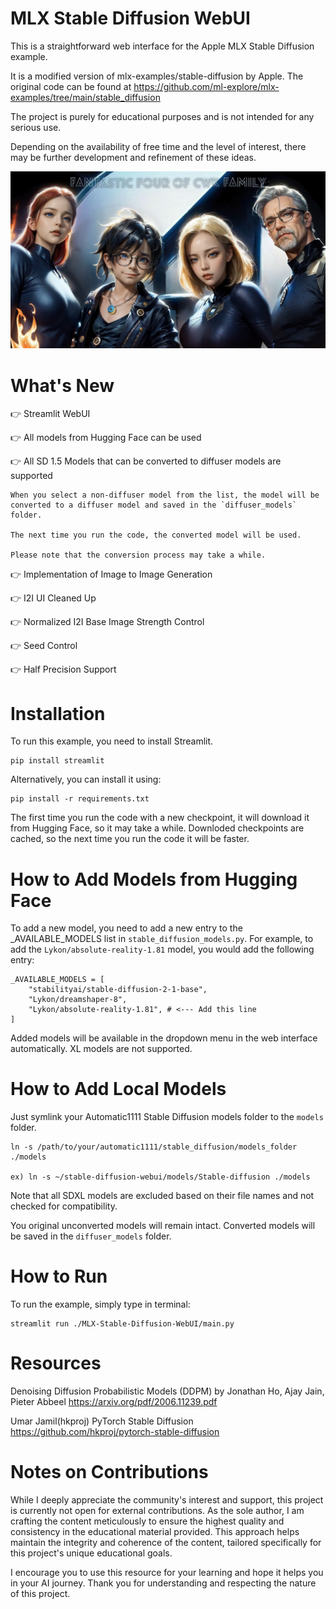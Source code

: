 MLX Stable Diffusion WebUI
====================================
This is a straightforward web interface for the Apple MLX Stable Diffusion example.

It is a modified version of mlx-examples/stable-diffusion by Apple. The original code can be found at https://github.com/ml-explore/mlx-examples/tree/main/stable_diffusion

The project is purely for educational purposes and is not intended for any serious use.

Depending on the availability of free time and the level of interest, there may be further development and refinement of these ideas.

![thumb.jpeg](thumb.jpeg)

What's New
=============

👉 Streamlit WebUI

👉 All models from Hugging Face can be used

👉 All SD 1.5 Models that can be converted to diffuser models are supported

    When you select a non-diffuser model from the list, the model will be converted to a diffuser model and saved in the `diffuser_models` folder. 
 
    The next time you run the code, the converted model will be used.

    Please note that the conversion process may take a while.

👉 Implementation of Image to Image Generation

👉 I2I UI Cleaned Up

👉 Normalized I2I Base Image Strength Control

👉 Seed Control

👉 Half Precision Support

Installation
=============

To run this example, you need to install Streamlit. 

    pip install streamlit   

Alternatively, you can install it using:

    pip install -r requirements.txt

The first time you run the code with a new checkpoint, it will download it from Hugging Face, so it may take a while. Downloded checkpoints are cached, so the next time you run the code it will be faster.

How to Add Models from Hugging Face
===================================

To add a new model, you need to add a new entry to the _AVAILABLE_MODELS list in `stable_diffusion_models.py`. For example, to add the `Lykon/absolute-reality-1.81` model, you would add the following entry:

    _AVAILABLE_MODELS = [
        "stabilityai/stable-diffusion-2-1-base",
        "Lykon/dreamshaper-8",
        "Lykon/absolute-reality-1.81", # <--- Add this line
    ]

Added models will be available in the dropdown menu in the web interface automatically. XL models are not supported. 


How to Add Local Models
===================================

Just symlink your Automatic1111 Stable Diffusion models folder to the `models` folder. 

    ln -s /path/to/your/automatic1111/stable_diffusion/models_folder ./models

    ex) ln -s ~/stable-diffusion-webui/models/Stable-diffusion ./models

Note that all SDXL models are excluded based on their file names and not checked for compatibility.

You original unconverted models will remain intact. Converted models will be saved in the `diffuser_models` folder.

How to Run
=============
To run the example, simply type in terminal:

    streamlit run ./MLX-Stable-Diffusion-WebUI/main.py

Resources
=============

Denoising Diffusion Probabilistic Models (DDPM) by Jonathan Ho, Ajay Jain, Pieter Abbeel
https://arxiv.org/pdf/2006.11239.pdf

Umar Jamil(hkproj) PyTorch Stable Diffusion
https://github.com/hkproj/pytorch-stable-diffusion

Notes on Contributions
=======================
While I deeply appreciate the community's interest and support, this project is currently not open for external contributions. As the sole author, I am crafting the content meticulously to ensure the highest quality and consistency in the educational material provided. This approach helps maintain the integrity and coherence of the content, tailored specifically for this project's unique educational goals.

I encourage you to use this resource for your learning and hope it helps you in your AI journey. Thank you for understanding and respecting the nature of this project.